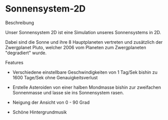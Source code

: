 # Sonnensystem-2D

Beschreibung

Unser Sonnensystem 2D ist eine Simulation unseres Sonnensystems in 2D.

Dabei sind die Sonne und ihre 8 Hauptplaneten vertreten und zusätzlich der Zwergplanet Pluto, welcher 2006 vom Planeten zum Zwergplaneten "degradiert" wurde.

Features

- Verschiedene einstellbare Geschwindigkeiten von 1 Tag/Sek bishin zu 1600 Tage/Sek ohne Genauigkeitsverlust

- Erstelle Asteroiden von einer halben Mondmasse bishin zur zweifachen Sonnenmasse und lasse sie ins Sonnensystem rasen.

- Neigung der Ansicht von 0 - 90 Grad

- Schöne Hintergrundmusik
